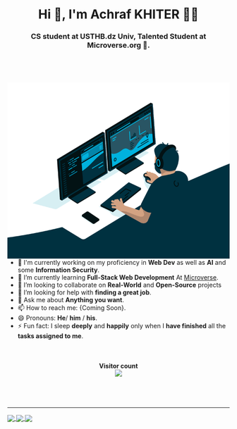 <h1 align="center">Hi 👋, I'm Achraf KHITER 👨‍💻</h1>
<h3 align="center">CS student at USTHB.dz Univ, Talented Student at Microverse.org 🌟.</h3>

<!-- <p> <a href="./ressources/believe.jpeg">
  <img align="right" src="./ressources/believe.jpeg" style="width:600px;height:500px; margin-bottom:2em;" />
</a></p> -->
<br />
<p> <a href="./ressources/code.gif">
  <img align="right" src="./ressources/code.gif" style="width:600px;height:400px;margin-top:2em;" />
</a></p>

<br />

- 🔭 I'm currently working on my proficiency in **Web Dev** as well as **AI** and some **Information Security**.
- 🌱 I’m currently learning **Full-Stack Web Development** At [Microverse](https://www.microverse.org/).
- 👯 I’m looking to collaborate on **Real-World** and **Open-Source** projects
- 🤔 I’m looking for help with **finding a great job**.
- 💬 Ask me about **Anything you want**.
- 📫 How to reach me: {Coming Soon}.
- 😄 Pronouns: **He**/ **him** / **his**.
- ⚡ Fun fact: I sleep **deeply** and **happily** only when I **have finished** all the **tasks assigned to me**.

<br />
<h4 align="center"> 
  Visitor count<br />
  <img src="https://profile-counter.glitch.me/khitermedachraf/count.svg" />
</h4>

<br />
<br />

---

<a href="https://github.com/khitermedachraf/">
  <img align="center" src="https://github-readme-stats.vercel.app/api?username=khitermedachraf&count_private=true&show_icons=true&hide_border=false&langs_count=6&hide=python&theme=tokyonight" />
</a>
<a href="https://github.com/khitermedachraf/">
  <img align="center" src="https://github-readme-stats.vercel.app/api/top-langs/?username=khitermedachraf&layout=compact&hide_border=false&theme=tokyonight&hide=python,pawn,assembly,pascal&langs_count=7" />
</a>
<a href="https://github.com/khitermedachraf/">
  <img align="center" src="https://github-readme-stats.vercel.app/api/wakatime?username=khitermedachraf&layout=compact&hide_border=false&theme=tokyonight" />
</a>
